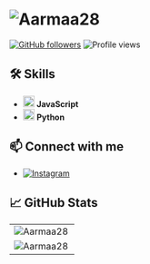 # <img src="https://readme-typing-svg.herokuapp.com?font=Roboto&color=%2332CD32&size=30&lines=Hello%2C+I'm+Aarmaa28!+%F0%9F%91%8B" alt="Aarmaa28" />

[![GitHub followers](https://img.shields.io/github/followers/Aarmaa28?label=Follow&style=social)](https://github.com/Aarmaa28)
![Profile views](https://komarev.com/ghpvc/?username=Aarmaa28)

## 🛠 Skills

- <img src="https://img.icons8.com/color/48/000000/javascript.png" alt="JavaScript" width="20" height="20"/> **JavaScript**
- <img src="https://img.icons8.com/color/48/000000/python.png" alt="Python" width="20" height="20"/> **Python**

## 📫 Connect with me

- [![Instagram](https://img.shields.io/badge/Instagram-%23E4405F.svg?style=for-the-badge&logo=instagram&logoColor=white)](https://www.instagram.com/aarmaa_28)

## 📈 GitHub Stats

<table>
  <tr>
    <td><img align="left" src="https://github-readme-stats-one-bice.vercel.app/api?username=Aarmaa28&show_icons=true&theme=radical&include_all_commits=true&count_private=true&hide_border=true&show=reviews,discussions_started,discussions_answered,prs_merged,prs_merged_percentage&role=OWNER,ORGANIZATION_MEMBER,COLLABORATOR" alt="Aarmaa28" /></td>
  </tr>
  <tr>
    <td><img align="center" src="https://github-readme-stats.vercel.app/api/top-langs?username=Aarmaa28&show_icons=true&locale=en&theme=radical&hide_border=true&hide_progress=true&size_weight=0.5&count_weight=0.5" alt="Aarmaa28" /></td>
  </tr>
</table>
